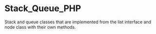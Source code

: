 # Stack_Queue_PHP
Stack and queue classes that are implemented from the list interface and node class with their own methods.
